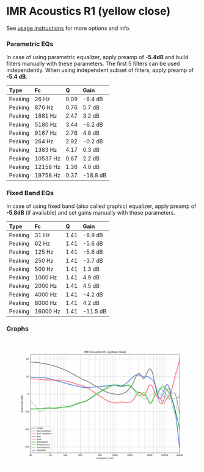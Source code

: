 # IMR Acoustics R1 (yellow close)
See [usage instructions](https://github.com/jaakkopasanen/AutoEq#usage) for more options and info.

### Parametric EQs
In case of using parametric equalizer, apply preamp of **-5.4dB** and build filters manually
with these parameters. The first 5 filters can be used independently.
When using independent subset of filters, apply preamp of **-5.4 dB**.

| Type    | Fc       |    Q | Gain     |
|:--------|:---------|:-----|:---------|
| Peaking | 26 Hz    | 0.09 | -8.4 dB  |
| Peaking | 876 Hz   | 0.76 | 5.7 dB   |
| Peaking | 1881 Hz  | 2.47 | 3.2 dB   |
| Peaking | 5180 Hz  | 3.44 | -6.2 dB  |
| Peaking | 9167 Hz  | 2.76 | 4.8 dB   |
| Peaking | 264 Hz   | 2.92 | -0.2 dB  |
| Peaking | 1383 Hz  | 4.17 | 0.3 dB   |
| Peaking | 10537 Hz | 0.67 | 2.2 dB   |
| Peaking | 12158 Hz | 1.36 | 4.0 dB   |
| Peaking | 19758 Hz | 0.37 | -18.8 dB |

### Fixed Band EQs
In case of using fixed band (also called graphic) equalizer, apply preamp of **-5.8dB**
(if available) and set gains manually with these parameters.

| Type    | Fc       |    Q | Gain     |
|:--------|:---------|:-----|:---------|
| Peaking | 31 Hz    | 1.41 | -8.9 dB  |
| Peaking | 62 Hz    | 1.41 | -5.6 dB  |
| Peaking | 125 Hz   | 1.41 | -5.6 dB  |
| Peaking | 250 Hz   | 1.41 | -3.7 dB  |
| Peaking | 500 Hz   | 1.41 | 1.3 dB   |
| Peaking | 1000 Hz  | 1.41 | 4.9 dB   |
| Peaking | 2000 Hz  | 1.41 | 4.5 dB   |
| Peaking | 4000 Hz  | 1.41 | -4.2 dB  |
| Peaking | 8000 Hz  | 1.41 | 4.2 dB   |
| Peaking | 16000 Hz | 1.41 | -11.5 dB |

### Graphs
![](./IMR%20Acoustics%20R1%20(yellow%20close).png)